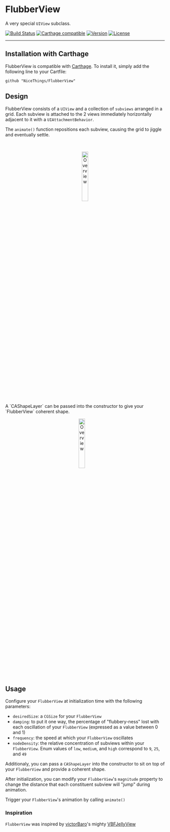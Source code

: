 # FlubberView
A very special `UIView` subclass.

[![Build Status](https://travis-ci.org/NiceThings/FlubberView.svg?branch=develop)](https://travis-ci.org/NiceThings/FlubberView)
[![Carthage compatible](https://img.shields.io/badge/Carthage-compatible-4BC51D.svg?style=flat)](https://github.com/Carthage/Carthage)
[![Version](https://img.shields.io/cocoapods/v/BentoMap.svg?style=flat)](http://cocoapods.org/pods/FlubberView)
[![License](https://img.shields.io/cocoapods/l/BentoMap.svg?style=flat)](http://cocoapods.org/pods/FlubberView)

-------------

## Installation with Carthage

FlubberView is compatible with [Carthage](https://github.com/Carthage/Carthage). To install it, simply add the following line to your Cartfile:

```
github "NiceThings/FlubberView"
```

## Design
FlubberView consists of a `UIView` and a collection of `subviews` arranged in a grid. Each subview is attached to the 2 views immediately horizontally adjacent to it with a `UIAttachmentBehavior`.

The `animate()` function repositions each subview, causing the grid to jiggle and eventually settle. 


<br/>
<p align="center" >
<img style="width: 20%; display: inline-block" src="https://raw.github.com/nicethings/flubberview/master/nodes.gif" alt="Overview" />
<br/>
</p>
A `CAShapeLayer` can be passed into the constructor to give your `FlubberView` coherent shape.
<br/>
<p align="center" >

<img style="width: 20%; display: inline-block; padding-right: 20px" src="https://raw.github.com/nicethings/flubberview/master/layer.gif" style="display: inline-block" alt="Overview" />
</p>
<br/>

## Usage

Configure your `FlubberView` at initialization time with the following parameters:

- `desiredSize`: a `CGSize` for your `FlubberView`
- `damping`: to put it one way, the percentage of "flubbery-ness" lost with each oscillation of your `FlubberView` (expressed as a value between 0 and 1)
- `frequency`: the speed at which your `FlubberView` oscillates
- `nodeDensity`: the relative concentration of subviews within your `FlubberView`. Enum values of `low`, `medium`, and `high` correspond to `9`, `25`, and `49`

Additionaly, you can pass a `CAShapeLayer` into the constructor to sit on top of your `FlubberView` and provide a coherent shape.


After initialization, you can modify your `FlubberView`'s `magnitude` property to change the distance that each constituent subview will "jump" during animation.


Trigger your `FlubberView`'s animation by calling `animate()`

### Inspiration

`FlubberView` was inspired by [victorBaro](https://github.com/victorBaro)'s mighty [VBFJellyView](https://github.com/victorBaro/VBFJellyView)
